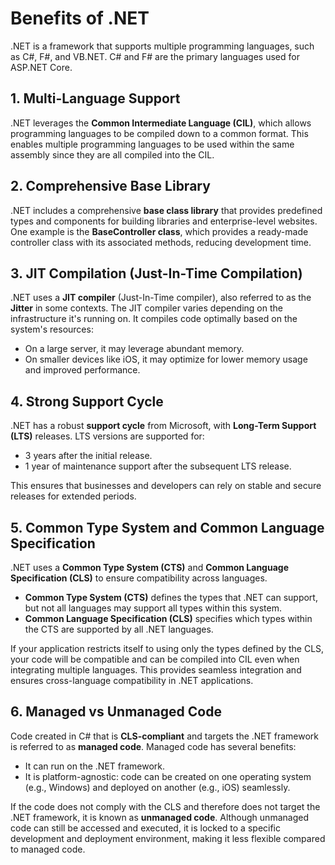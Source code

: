 # Benefits of .NET

.NET is a framework that supports multiple programming languages, such as C#, F#, and VB.NET. C# and F# are the primary languages used for ASP.NET Core.

## 1. Multi-Language Support

.NET leverages the **Common Intermediate Language (CIL)**, which allows programming languages to be compiled down to a common format. This enables multiple programming languages to be used within the same assembly since they are all compiled into the CIL.

## 2. Comprehensive Base Library

.NET includes a comprehensive **base class library** that provides predefined types and components for building libraries and enterprise-level websites. One example is the **BaseController class**, which provides a ready-made controller class with its associated methods, reducing development time.

## 3. JIT Compilation (Just-In-Time Compilation)

.NET uses a **JIT compiler** (Just-In-Time compiler), also referred to as the **Jitter** in some contexts. The JIT compiler varies depending on the infrastructure it's running on. It compiles code optimally based on the system's resources:

- On a large server, it may leverage abundant memory.
- On smaller devices like iOS, it may optimize for lower memory usage and improved performance.

## 4. Strong Support Cycle

.NET has a robust **support cycle** from Microsoft, with **Long-Term Support (LTS)** releases. LTS versions are supported for:

- 3 years after the initial release.
- 1 year of maintenance support after the subsequent LTS release.

This ensures that businesses and developers can rely on stable and secure releases for extended periods.

## 5. Common Type System and Common Language Specification

.NET uses a **Common Type System (CTS)** and **Common Language Specification (CLS)** to ensure compatibility across languages.

- **Common Type System (CTS)** defines the types that .NET can support, but not all languages may support all types within this system.
- **Common Language Specification (CLS)** specifies which types within the CTS are supported by all .NET languages. 

If your application restricts itself to using only the types defined by the CLS, your code will be compatible and can be compiled into CIL even when integrating multiple languages. This provides seamless integration and ensures cross-language compatibility in .NET applications.

## 6. Managed vs Unmanaged Code

Code created in C# that is **CLS-compliant** and targets the .NET framework is referred to as **managed code**. Managed code has several benefits:

- It can run on the .NET framework.
- It is platform-agnostic: code can be created on one operating system (e.g., Windows) and deployed on another (e.g., iOS) seamlessly.

If the code does not comply with the CLS and therefore does not target the .NET framework, it is known as **unmanaged code**. Although unmanaged code can still be accessed and executed, it is locked to a specific development and deployment environment, making it less flexible compared to managed code.
